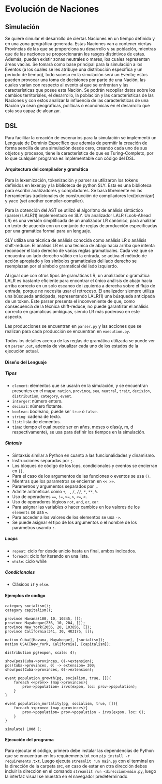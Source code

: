 <h1> Evolución de Naciones</h1>

<h2> Simulación</h2>
Se quiere simular el desarrollo de ciertas Naciones en un tiempo definido y en una zona geográfica generada. Estas Naciones van a contener ciertas Provincias de las que se proporciona su desarrollo y su población, mientras que de las naciones se proporcionarán los rasgos distintivos de estas. Además, pueden existir zonas neutrales o mares, los cuales representan áreas vacías. Se tomará como base principal para la simulación a los Eventos (a los cuales se les atribuye una distribución específica y un período de tiempo), todo suceso en la simulación será un Evento; estos pueden provocar una toma de decisiones por parte de una Nación, las cuales varían con respecto al evento al que se enfrentan y las características que posee esta Nación.
Se podrán recopilar datos sobre los cambios territoriales, el desarrollo, la población y las características de las Naciones y con estos analizar la influencia de las características de una Nación ya sean geográficas, políticas o económicas en el desarrollo que esta sea capaz de alcanzar.



<h2> DSL </h2>

Para facilitar la creación de escenarios para la simulación se implementó un Lenguaje de Dominio Específico que además de permitir la creación de forma sencilla de una simulación desde cero, creando cada uno de sus objetos y procesos, tiene la característica de que es Turing-Completo, por lo que cualquier programa es implementable con código del DSL.

<h4> Arquitectura del compilador y gramática</h4>


Para la lexemización, tokenización y parser se utilizaron los tokens definidos en lexer.py y la biblioteca de python SLY. Esta es una biblioteca para escribir analizadores y compiladores. Se basa libremente en las herramientas tradicionales de construcción de compiladores lex(tokenizar) y yacc (yet another compiler-compiler).

Para la obtención del AST se utilizó el algoritmo de análisis sintáctico (parser) LALR(1) implementado en SLY. Un analizador LALR (Look-Ahead LR)  es una versión simplificada de un analizador LR canónico, para analizar un texto de acuerdo con un conjunto de reglas de producción especificadas por una gramática formal para un lenguaje.

SLY utiliza una técnica de análisis conocida como análisis LR o análisis shift-reduce. El análisis LR es una técnica de abajo hacia arriba que intenta reconocer el lado derecho de varias reglas gramaticales. Cada vez que se encuentra un lado derecho válido en la entrada, se activa el método de acción apropiado y los símbolos gramaticales del lado derecho se reemplazan por el símbolo gramatical del lado izquierdo.

Al igual que con otros tipos de gramáticas LR, un analizador o gramática LALR es bastante eficiente para encontrar el único análisis de abajo hacia arriba correcto en un solo escaneo de izquierda a derecha sobre el flujo de entrada, porque no necesita usar el retroceso. El analizador siempre utiliza una búsqueda anticipada, representando LALR(1) una búsqueda anticipada de un token. Este parser presenta el inconveniente de que, como consecuencia de la técnica shift-reduce, no puede garantizar el análisis correcto en gramáticas ambiguas, siendo LR más poderoso en este aspecto.

Las producciones se encuentran en `parser.py` y las acciones que se realizan para cada producción se encuentran en `execution.py`.

Todos los detalles acerca de las reglas de gramática utilizada se puede ver en `parser.out`, además de visualizar cada uno de los estados de la ejecución actual.


<h4> Diseño del Lenguaje</h4>

<h5> Tipos </h5>

- `element`: elementos que se usarán en la simulación, y se encuentran presentes en el mapa: `nation`, `province`, `sea`, `neutral`, `trait`, `decision`, `distribution`, `category`, `event`.
- `interger`: número entero.
- `decimal`: número flotante.
- `boolean`: booleano, puede ser `true` o `false`.
- `string`: cadena de texto.
- `list`: lista de elementos.
- `time`: tiempo el cual puede ser en años, meses o días(y, m, d respectivamente), se usa para definir los tiempos en la simulación.


<h5> Sintaxis </h5>

- Sintaxsis similar a Python en cuanto a las funcionalidades y dinamismo.
- Instrucciones separadas por `;`.
- Los bloques de código de los lops, condicionales y eventos se encierran en `{}`.
- Para el caso de los argumentos de las funciones o eventos se usa `()`.
- Mientras que los parametros se encierran en `<< >>`.
- Parametros y argumentos separados por `,`.
- Admite aritméticas como `+`, `-`, `/`, `//`, `*`, `**`, `%`.
- Uso de operadores `==`, `!=`, `>=`, `>`, `<=`, `<`.
- Uso de operadores lógicos `not`, `and`, `or`, `xor`.
- Para asignar las variables o hacer cambios en los valores de los `elements` se usa `=`.
- Para acceder a los valores de los elementos se usa `->`.
- Se puede asignar el tipo de los argumentos o el nombre de los parámetros usando  `:`.


<h5> Loops </h5>

- `repeat`: ciclo for desde unicio hasta un final, ambos indicados.
- `foreach`: ciclo for iterando en una lista.
- `while`: ciclo while


<h5> Condicionales </h5>

- Clásicos `if` y `else`.



<h4> Ejemplos de código</h4>

```
category socialism();
category capitalism();

province Havana(100, 10, 10345, []);
province Mayabeque(236, 10, 204, []);
province New_York(2056, 20, 103856, []);
province California(341, 30, 402175, []);

nation Cuba([Havana, Mayabeque], [socialism]);
nation USA([New_York, California], [capitalism]);

distribution pg(expon, scale: 4);

show(pos(Cuba->provinces, 0)->extension);
pos(Cuba->provinces, 0) -> extension= 200;
show(pos(Cuba->provinces, 0)->extension);

event population_growth(pg, socialism, true, []){
    foreach <<prov>> (map->provinces){
        prov->population= irvs(expon, loc: prov->population);
    }
}

event population_mortality(pg, socialism, true, []){
    foreach <<prov>> (map->provinces){
        prov->population= prov->population - irvs(expon, loc: 0);
    }
}

simulate( 100d );
```

<h4> Ejecución del programa</h4>

Para ejecutar el código, primero debe instalar las dependencias de Python que se encuentran en los requirements.txt con `pip install -r requirements.txt`. Luego ejecuta `streamlit run main.py` con el terminal en la dirección de la carpeta src, en caso de estar en otra dirección debes incluir la dirección en el comando `streamlit run <dirección>main.py`, luego la interfaz visual se muestra en el navegador predeterminado.




